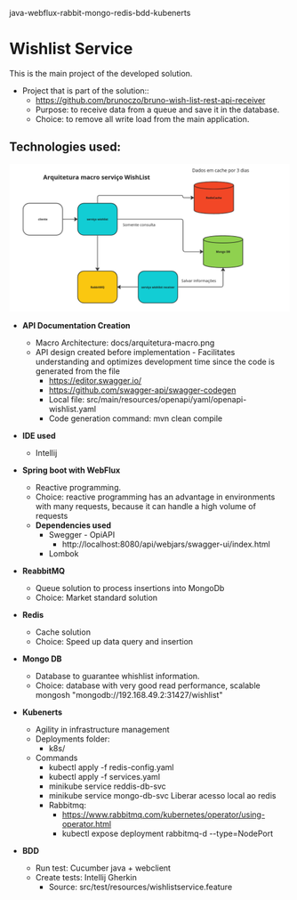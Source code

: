 
java-webflux-rabbit-mongo-redis-bdd-kubenerts


# Wishlist Service

This is the main project of the developed solution. 

* Project that is part of the solution::
  * https://github.com/brunoczo/bruno-wish-list-rest-api-receiver 
  * Purpose: to receive data from a queue and save it in the database.
  * Choice: to remove all write load from the main application.


## Technologies used:
![Alt text](docs/arquitetura_macro.png?raw=true "Title")
* **API Documentation Creation**
    * Macro Architecture: docs/arquitetura-macro.png
    * API design created before implementation - Facilitates understanding and optimizes development time since the code is generated from the file
        * https://editor.swagger.io/
        * https://github.com/swagger-api/swagger-codegen
        * Local file: src/main/resources/openapi/yaml/openapi-wishlist.yaml
        * Code generation command:  mvn clean compile

* **IDE used**
  * Intellij

* **Spring boot with WebFlux**
    * Reactive programming.
    * Choice: reactive programming has an advantage in environments with many requests, because it can handle a high volume of requests
    * **Dependencies used**
        * Swegger - OpiAPI
            * http://localhost:8080/api/webjars/swagger-ui/index.html
        * Lombok

* **ReabbitMQ**
    * Queue solution to process insertions into MongoDb
    * Choice: Market standard solution

* **Redis**
    * Cache solution
    * Choice: Speed up data query and insertion

* **Mongo DB**
    * Database to guarantee whishlist information.
    * Choice: database with very good read performance, scalable
      mongosh "mongodb://192.168.49.2:31427/wishlist"

* **Kubenerts**
    * Agility in infrastructure management
    * Deployments folder:
      * k8s/
    * Commands 
      * kubectl apply -f redis-config.yaml
      * kubectl apply -f services.yaml
      * minikube service   reddis-db-svc
      * minikube service  mongo-db-svc
        Liberar acesso local ao redis
      * Rabbitmq:
        * https://www.rabbitmq.com/kubernetes/operator/using-operator.html
        * kubectl expose deployment rabbitmq-d --type=NodePort

* **BDD**
  * Run test: Cucumber java + webclient
  * Create tests: Intellij Gherkin
    * Source: src/test/resources/wishlistservice.feature

